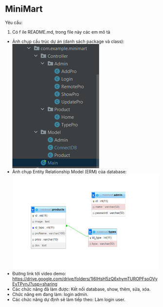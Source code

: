 # MiniMart

Yêu cầu:
1) Có f ile README.md, trong file này các em mô tả
+ Ảnh chụp cấu trúc dự án (danh sách package và class):![img_1.png](img_1.png)
+ Ảnh chụp Entity Relationship Model (ERM) của database:![img.png](img.png)
+ Đường link tới video demo: https://drive.google.com/drive/folders/1I6IHsH5zQ6xhymTUROPFsoOVyEyTPynJ?usp=sharing
+ Các chức năng đã làm được: Kết nối database, show, thêm, sửa, xóa.
+ Chức năng em đang làm: login admin.
+ Các chức năng dự định sẽ làm tiếp theo: Làm login user.
